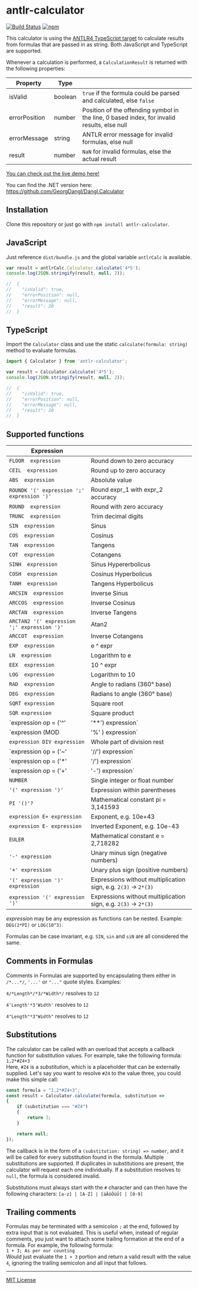 ﻿# antlr-calculator

[![Build Status](https://jenkins.dangl.me/buildStatus/icon?job=GeorgDangl%2Fantlr-calculator%2Fdevelop)](https://jenkins.dangl.me/job/GeorgDangl/job/antlr-calculator/job/develop/)
[![npm](https://img.shields.io/npm/v/antlr-calculator.svg)](https://www.npmjs.com/package/antlr-calculator)

This calculator is using the [ANTLR4 TypeScript target](https://github.com/tunnelvisionlabs/antlr4ts)
to calculate results from formulas that are passed in as string. Both JavaScript and TypeScript are supported.

Whenever a calculation is performed, a `CalculationResult` is returned with the following properties:

| Property      | Type    |                                                                                             |
|---------------|---------|---------------------------------------------------------------------------------------------|
| isValid       | boolean | `true` if the formula could be parsed and calculated, else `false`                          |
| errorPosition | number  | Position of the offending symbol in the line, 0 based index, for invalid results, else null |
| errorMessage  | string  | ANTLR error message for invalid formulas, else null                                         |
| result        | number  | `NaN` for invalid formulas, else the actual result                                          |

[You can check out the live demo here!](https://antlr-calculator.dangl.me)

You can find the .NET version here: https://github.com/GeorgDangl/Dangl.Calculator

## Installation

Clone this repository or just go with `npm install antlr-calculator`.

## JavaScript

Just reference `dist/bundle.js` and the global variable `antlrCalc` is available.
 

``` javascript
var result = antlrCalc.Calculator.calculate('4*5');
console.log(JSON.stringify(result, null, 2));

//  {
//    "isValid": true,
//    "errorPosition": null,
//    "errorMessage": null,
//    "result": 20
//  }

```

## TypeScript

Import the `Calculator` class and use the static `calculate(formula: string)` method to evaluate formulas.

``` typescript
import { Calculator } from 'antlr-calculator';

var result = Calculator.calculate('4*5');
console.log(JSON.stringify(result, null, 2));

//  {
//    "isValid": true,
//    "errorPosition": null,
//    "errorMessage": null,
//    "result": 20
//  }
```

## Supported functions

| Expression                               |                                       |
|------------------------------------------|---------------------------------------|
`FLOOR  expression`                        | Round down to zero accuracy           |
`CEIL  expression`                         | Round up to zero accuracy             |
`ABS  expression`                          | Absolute value                        |
`ROUNDK '(' expression ';' expression ')'` | Round expr_1 with expr_2 accuracy     |
`ROUND  expression`                        | Round with zero accuracy              |
`TRUNC  expression`                        | Trim decimal digits                   |
`SIN  expression`                          | Sinus                                 |
`COS  expression`                          | Cosinus                               |
`TAN  expression`                          | Tangens                               |
`COT  expression`                          | Cotangens                             |
`SINH  expression`                         | Sinus Hypererbolicus                  |
`COSH  expression`                         | Cosinus Hyperbolicus                  |
`TANH  expression`                         | Tangens Hyperbolicus                  |
`ARCSIN  expression`                       | Inverse Sinus                         |
`ARCCOS  expression`                       | Inverse Cosinus                       |
`ARCTAN  expression`                       | Inverse Tangens                       |
`ARCTAN2 '(' expression ';' expression ')'`| Atan2                                 |
`ARCCOT  expression`                       | Inverse Cotangens                     |
`EXP  expression`                          | e ^ expr                              |
`LN  expression`                           | Logarithm to e                        |
`EEX  expression`                          | 10 ^ expr                             |
`LOG  expression`                          | Logarithm to 10                       |
`RAD  expression`                          | Angle to radians (360° base)          |
`DEG  expression`                          | Radians to angle (360° base)          |
`SQRT expression`                          | Square root                           |
`SQR expression`                           | Square product                        |
`expression op = ('^'|'**') expression`    | expr_1 to the expr_2 th power         |
`expression (MOD | '%' ) expression`       | Modulo                                |
`expression DIV expression`                | Whole part of division rest           |
`expression op = ('~'|'//') expression`    | expr_1 nth root of expr_2             |
`expression op = ('*'|'/') expression`     | Multiplication or division            |
`expression op = ('+'|'-') expression`     | Addition or subtraction               |
`NUMBER	`                                  | Single integer or float number        |
`'(' expression ')'`                       | Expression within parentheses         |
`PI '()'?`                                 | Mathematical constant pi = 3,141593   |
`expression E+ expression`                 | Exponent, e.g. 10e+43                 |
`expression E- expression`                 | Inverted Exponent, e.g. 10e-43        |
`EULER`                                    | Mathematical constant e = 2,718282    |
`'-' expression`                           | Unary minus sign (negative numbers)   |
`'+' expression`                           | Unary plus sign (positive numbers)    |
`'(' expression ')' expression`            | Expressions without multiplication sign, e.g. `2(3)` -> `2*(3)` |
`expression '(' expression ')'`            | Expressions without multiplication sign, e.g. `2(3)` -> `2*(3)` |

_expression_ may be any expression as functions can be nested. Example: `DEG(2*PI)` or `LOG(10^3)`.

Formulas can be case invariant, e.g. `SIN`, `sin` and `siN` are all considered the same.

## Comments in Formulas

Comments in Formulas are supported by encapsulating them either in `/*...*/`, `'...'` or `"..."` quote styles. Examples:

`4/*Length*/*3/*Width*/` resolves to `12`

`4'Length'*3'Width'` resolves to `12`

`4"Length"*3"Width"` resolves to `12`

## Substitutions

The calculator can be called with an overload that accepts a callback function for substitution values. For example, take the following formula:  
`1,2*#Z4+3`  
Here, `#Z4` is a _substitution_, which is a placeholder that can be externally supplied. Let's say you want to resolve `#Z4` to the value three, you could make this simple call:

```typescript
const formula = "1,2*#Z4+3";
const result = Calculator.calculate(formula, substitution =>
{
    if (substitution === "#Z4")
    {
        return 3;
    }

    return null;
});
```

The callback is in the form of a `(substitution: string) => number`, and it will be called for every substitution found in the formula. Multiple substitutions are supported. If duplicates in substitutions are present, the calculator will request each one individually. If a substitution resolves to `null`, the formula is considered invalid.

Substitutions must always start with the `#` character and can then have the following characters: `[a-z] | [A-Z] | [äÄöÖüÜ] | [0-9]`

## Trailing comments

Formulas may be terminated with a semicolon `;` at the end, followed by extra input that is not evaluated. This is useful when, instead of regular comments, you
just want to attach some trailing formation at the end of a formula. For example, the following formula:  
`1 + 3; As per our counting`  
Would just evaluate the `1 + 3` portion and return a valid result with the value `4`, ignoring the trailing semicolon and all input that follows.

---

[MIT License](License.md)
